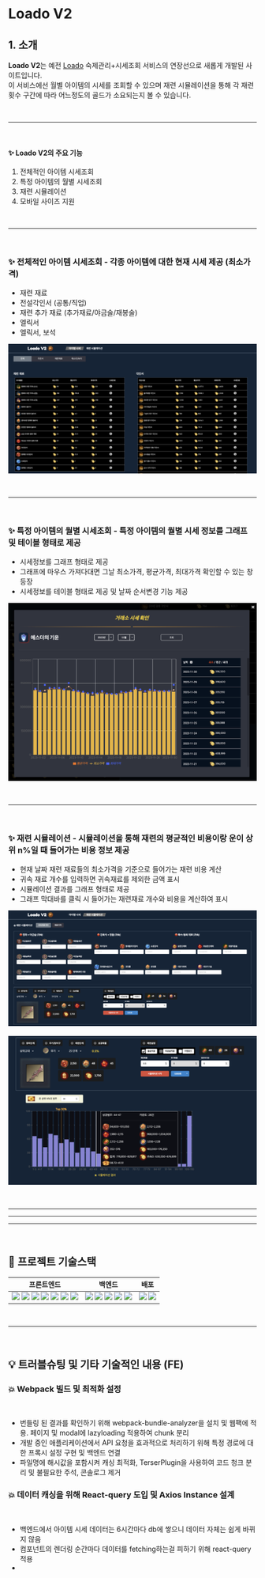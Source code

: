 # Loado V2

## 1. 소개

**Loado V2**는 예전 [Loado](https://github.com/biglol10/loado-react) 숙제관리+시세조회 서비스의 연장선으로 새롭게 개발된 사이트입니다.  
이 서비스에선 월별 아이템의 시세를 조회할 수 있으며 재련 시뮬레이션을 통해 각 재련 횟수 구간에 따라 어느정도의 골드가 소요되는지 볼 수 있습니다.

<br/>

---

<br/>

#### **✨ Loado V2의 주요 기능**

1. 전체적인 아이템 시세조회
2. 특정 아이템의 월별 시세조회
3. 재련 시뮬레이션
4. 모바일 사이즈 지원

<br/>

---

<br/>

<h3>✨ 전체적인 아이템 시세조회 - 각종 아이템에 대한 현재 시세 제공 (최소가격)</h3>

- 재련 재료
- 전설각인서 (공통/직업)
- 재련 추가 재료 (추가재료/야금술/재봉술)
- 엘릭서
- 엘릭서, 보석

![ItemPrice Page](/readmeImages/itemPricePage.png)

<br/>

---

<br/>

<h3>✨ 특정 아이템의 월별 시세조회 - 특정 아이템의 월별 시세 정보를 그래프 및 테이블 형태로 제공</h3>

- 시세정보를 그래프 형태로 제공
- 그래프에 마우스 가져다대면 그날 최소가격, 평균가격, 최대가격 확인할 수 있는 창 등장
- 시세정보를 테이블 형태로 제공 및 날짜 순서변경 기능 제공

![ItemPrice Modal](/readmeImages/itemPriceModal.png)

<br/>

---

<br/>

<h3>✨ 재련 시뮬레이션 - 시뮬레이션을 통해 재련의 평균적인 비용이랑 운이 상위 n%일 때 들어가는 비용 정보 제공</h3>

- 현재 날짜 재련 재료들의 최소가격을 기준으로 들어가는 재련 비용 계산
- 귀속 재료 개수를 입력하면 귀속재료를 제외한 금액 표시
- 시뮬레이션 결과를 그래프 형태로 제공
- 그래프 막대바를 클릭 시 들어가는 재련재료 개수와 비용을 계산하여 표시

![Simulation Page1](/readmeImages/simulationPage1.png)
<br/><br/>
![Simulation Page2](/readmeImages/simulationPage2.png)

<br/>

---

---

---

<br/>

## 📝 프로젝트 기술스택

| 프론트엔드                                                                                                                                                                                                                                                                                                                                                                                                                                                                                                                                                                                                                                                                                                                                                          | 백엔드                                                                                                                                                                                                                                                                                                                                                                                                                                                                                                                                   | 배포                                                                                                                                                                                                        |
| ------------------------------------------------------------------------------------------------------------------------------------------------------------------------------------------------------------------------------------------------------------------------------------------------------------------------------------------------------------------------------------------------------------------------------------------------------------------------------------------------------------------------------------------------------------------------------------------------------------------------------------------------------------------------------------------------------------------------------------------------------------------- | ---------------------------------------------------------------------------------------------------------------------------------------------------------------------------------------------------------------------------------------------------------------------------------------------------------------------------------------------------------------------------------------------------------------------------------------------------------------------------------------------------------------------------------------- | ----------------------------------------------------------------------------------------------------------------------------------------------------------------------------------------------------------- |
| <img src="https://img.shields.io/badge/React-61DAFB?style=flat-square&logo=React&logoColor=black"> <img src="https://img.shields.io/badge/Typescript-3178C6?style=flat-square&logo=typescript&logoColor=white"> <img src="https://img.shields.io/badge/Styledcomponents-CC6699?style=flat-square&logo=styledcomponents&logoColor=white"> <img src="https://img.shields.io/badge/Reactquery-FF4154?style=flat-square&logo=reactquery&logoColor=white"> <img src="https://img.shields.io/badge/Redux-764ABC?style=flat-square&logo=redux&logoColor=white"> <img src="https://img.shields.io/badge/Webpack-8DD6F9?style=flat-square&logo=webpack&logoColor=white"> <img src="https://img.shields.io/badge/Axios-7F2B7B?style=flat-square&logo=axios&logoColor=white"/> | <img src="https://img.shields.io/badge/Node.Js-339933?style=flat-square&logo=Node.js&logoColor=white"/> <img src="https://img.shields.io/badge/Express-000000?style=flat-square&logo=express&logoColor=white"/> <img src="https://img.shields.io/badge/Typescript-3178C6?style=flat-square&logo=typescript&logoColor=white"> <img src="https://img.shields.io/badge/MongoDB-47A248?style=flat-square&logo=mongodb&logoColor=white"/> <img src="https://img.shields.io/badge/Redis-DC382D?style=flat-square&logo=redis&logoColor=white"/> | <img src="https://img.shields.io/badge/Vercel-000000?style=flat-square&logo=vercel&logoColor=white"/> <img src="https://img.shields.io/badge/Heroku-430098?style=flat-square&logo=heroku&logoColor=white"/> |

<br/>

---

<br/>

## 💡 트러블슈팅 및 기타 기술적인 내용 (FE)

### 💥 Webpack 빌드 및 최적화 설정

 <br />

- 번들링 된 결과를 확인하기 위해 webpack-bundle-analyzer을 설치 및 웹팩에 적용. 페이지 및 modal에 lazyloading 적용하여 chunk 분리
- 개발 중인 애플리케이션에서 API 요청을 효과적으로 처리하기 위해 특정 경로에 대한 프록시 설정 구현 및 백엔드 연결
- 파일명에 해시값을 포함시켜 캐싱 최적화, TerserPlugin을 사용하여 코드 청크 분리 및 불필요한 주석, 콘솔로그 제거

### 💥 데이터 캐싱을 위해 React-query 도입 및 Axios Instance 설계

 <br />

- 백엔드에서 아이템 시세 데이터는 6시간마다 db에 쌓으니 데이터 자체는 쉽게 바뀌지 않음
- 컴포넌트의 렌더링 순간마다 데이터를 fetching하는걸 피하기 위해 react-query 적용
-
